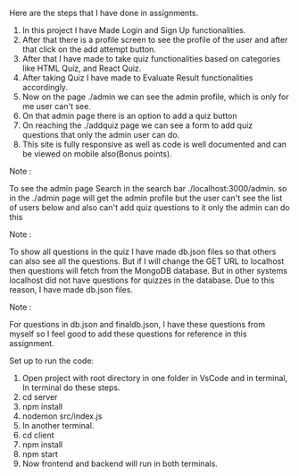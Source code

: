 Here are the steps that I have done in assignments.






1) In this project I have Made Login and Sign Up functionalities.
2) After that there is a profile screen to see the profile of the user and after that click on the add attempt button. 
3) After that I have made to take quiz functionalities based on categories like HTML Quiz, and React Quiz.
4) After taking Quiz I have made to Evaluate Result functionalities accordingly.
5) Now on the page ./admin we can see the admin profile, which is only for me user can't see.
6) On that admin page there is an option to add a quiz button
7) On reaching the ./addquiz page we can see a form to add quiz questions that only the admin user can do.
8) This site is fully responsive as well as code is well documented and can be viewed on mobile also(Bonus points).



Note : 

To see the admin page 
Search in the search bar
./localhost:3000/admin.
so in the ./admin page will get the admin profile but the user can't see the list of users below and also can't add quiz questions to it only the admin can do this


Note : 

To show all questions in the quiz I have made db.json files so that others can also see all the questions. But if I will change the GET URL to localhost then questions will fetch from the MongoDB database. But in other systems localhost did not have  questions for quizzes  in the database. Due to this reason, I have made db.json files.


Note : 

For questions in  db.json and finaldb.json, I have these questions from myself  so I feel good to add these questions for reference in this assignment.



Set up to run the code:

1) Open project with root directory in one folder in VsCode and in terminal, In terminal do these steps.
2) cd server
3) npm install
4) nodemon src/index.js
5) In another terminal.
6) cd client
7) npm install
8) npm start
9) Now frontend and backend will run in both terminals.
